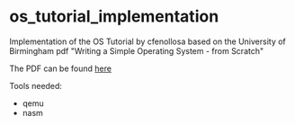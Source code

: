 # os_tutorial_implementation
Implementation of the OS Tutorial by cfenollosa based on the University of Birmingham pdf "Writing a Simple Operating System - from Scratch"

The PDF can be found [here](https://www.cs.bham.ac.uk/~exr/lectures/opsys/10_11/lectures/os-dev.pdf)

Tools needed:

- qemu
- nasm 
